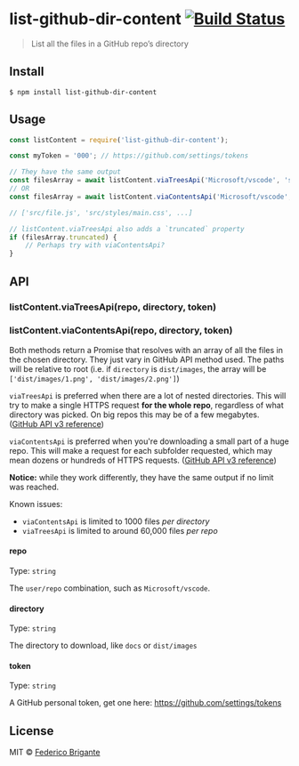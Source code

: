 # list-github-dir-content [![Build Status](https://travis-ci.org/bfred-it/list-github-dir-content.svg?branch=master)](https://travis-ci.org/bfred-it/list-github-dir-content)

> List all the files in a GitHub repo’s directory

## Install

```
$ npm install list-github-dir-content
```


## Usage

```js
const listContent = require('list-github-dir-content');

const myToken = '000'; // https://github.com/settings/tokens

// They have the same output
const filesArray = await listContent.viaTreesApi('Microsoft/vscode', 'src', myToken);
// OR
const filesArray = await listContent.viaContentsApi('Microsoft/vscode', 'src', myToken);

// ['src/file.js', 'src/styles/main.css', ...]

// listContent.viaTreesApi also adds a `truncated` property
if (filesArray.truncated) {
	// Perhaps try with viaContentsApi?
}
```


## API

### listContent.viaTreesApi(repo, directory, token)
### listContent.viaContentsApi(repo, directory, token)

Both methods return a Promise that resolves with an array of all the files in the chosen directory. They just vary in GitHub API method used. The paths will be relative to root (i.e. if `directory` is `dist/images`, the array will be `['dist/images/1.png', 'dist/images/2.png']`)

`viaTreesApi` is preferred when there are a lot of nested directories. This will try to make a single HTTPS request **for the whole repo**, regardless of what directory was picked. On big repos this may be of a few megabytes. ([GitHub API v3 reference](https://developer.github.com/v3/git/trees/#get-a-tree-recursively))

`viaContentsApi` is preferred when you're downloading a small part of a huge repo. This will make a request for each subfolder requested, which may mean dozens or hundreds of HTTPS requests. ([GitHub API v3 reference](https://developer.github.com/v3/repos/contents/#get-contents))

**Notice:** while they work differently, they have the same output if no limit was reached.

Known issues: 

- `viaContentsApi` is limited to 1000 files _per directory_
- `viaTreesApi` is limited to around 60,000 files _per repo_


#### repo

Type: `string`

The `user/repo` combination, such as `Microsoft/vscode`.

#### directory

Type: `string`

The directory to download, like `docs` or `dist/images`

#### token

Type: `string`

A GitHub personal token, get one here: https://github.com/settings/tokens


## License

MIT © [Federico Brigante](http://twitter.com/bfred_it)


